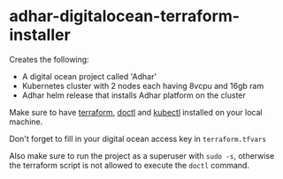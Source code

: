 # adhar-digitalocean-terraform-installer

Creates the following:

- A digital ocean project called 'Adhar'
- Kubernetes cluster with 2 nodes each having 8vcpu and 16gb ram
- Adhar helm release that installs Adhar platform on the cluster

Make sure to have [terraform](https://developer.hashicorp.com/terraform/tutorials/aws-get-started/install-cli), [doctl](https://docs.digitalocean.com/reference/doctl/how-to/install/) and [kubectl](https://kubernetes.io/docs/tasks/tools/) installed on your local machine.

Don't forget to fill in your digital ocean access key in `terraform.tfvars`

Also make sure to run the project as a superuser with `sudo -s`, otherwise the terraform script is not allowed to execute the `doctl` command.
